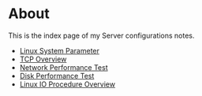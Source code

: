 # About
This is the index page of my Server configurations notes.

* [Linux System Parameter]()
* [TCP Overview]()
* [Network Performance Test]()
* [Disk Performance Test]()
* [Linux IO Procedure Overview]()